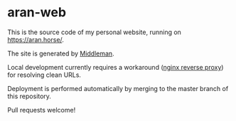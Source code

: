 # aran-web

This is the source code of my personal website, running on https://aran.horse/.

The site is generated by [Middleman](https://middlemanapp.com/).

Local development currently requires a workaround
([nginx reverse proxy](https://gist.github.com/arancaytar/a11b02bd6306bf6a62bd16e7e139b13b))
for resolving clean URLs.

Deployment is performed automatically by merging to the master branch of this repository.

Pull requests welcome!
